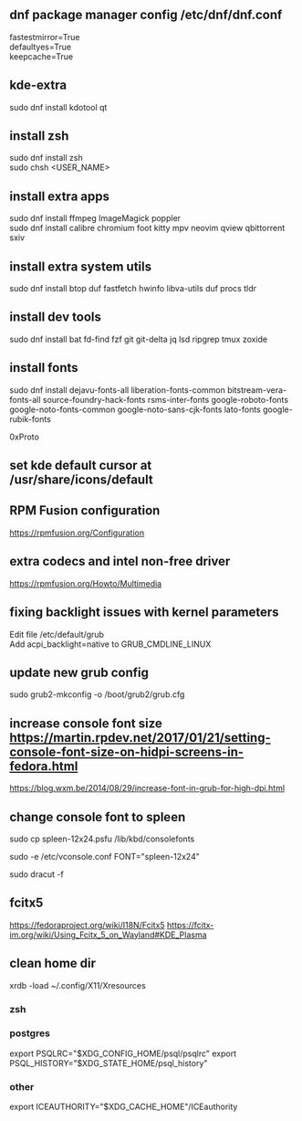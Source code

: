 ## dnf package manager config /etc/dnf/dnf.conf
fastestmirror=True\
defaultyes=True\
keepcache=True


## kde-extra
sudo dnf install kdotool qt


## install zsh
sudo dnf install zsh\
sudo chsh <USER_NAME>


## install extra apps
sudo dnf install ffmpeg ImageMagick poppler\
sudo dnf install calibre chromium foot kitty mpv neovim qview qbittorrent sxiv


## install extra system utils
sudo dnf install btop duf fastfetch hwinfo libva-utils duf procs tldr


## install dev tools
sudo dnf install bat fd-find fzf git git-delta jq lsd ripgrep tmux zoxide


## install fonts
sudo dnf install dejavu-fonts-all liberation-fonts-common bitstream-vera-fonts-all source-foundry-hack-fonts rsms-inter-fonts google-roboto-fonts google-noto-fonts-common google-noto-sans-cjk-fonts lato-fonts google-rubik-fonts

0xProto


## set kde default cursor at /usr/share/icons/default


## RPM Fusion configuration
https://rpmfusion.org/Configuration

## extra codecs and intel non-free driver
https://rpmfusion.org/Howto/Multimedia


## fixing backlight issues with kernel parameters
Edit file /etc/default/grub \
Add acpi_backlight=native to GRUB_CMDLINE_LINUX


## update new grub config
sudo grub2-mkconfig -o /boot/grub2/grub.cfg


## increase console font size https://martin.rpdev.net/2017/01/21/setting-console-font-size-on-hidpi-screens-in-fedora.html
https://blog.wxm.be/2014/08/29/increase-font-in-grub-for-high-dpi.html


## change console font to spleen
sudo cp spleen-12x24.psfu /lib/kbd/consolefonts

sudo -e /etc/vconsole.conf
FONT="spleen-12x24"

sudo dracut -f


## fcitx5
https://fedoraproject.org/wiki/I18N/Fcitx5
https://fcitx-im.org/wiki/Using_Fcitx_5_on_Wayland#KDE_Plasma


## clean home dir

xrdb -load ~/.config/X11/Xresources
### zsh

### postgres
export PSQLRC="$XDG_CONFIG_HOME/psql/psqlrc"
export PSQL_HISTORY="$XDG_STATE_HOME/psql_history"
### other
export ICEAUTHORITY="$XDG_CACHE_HOME"/ICEauthority

